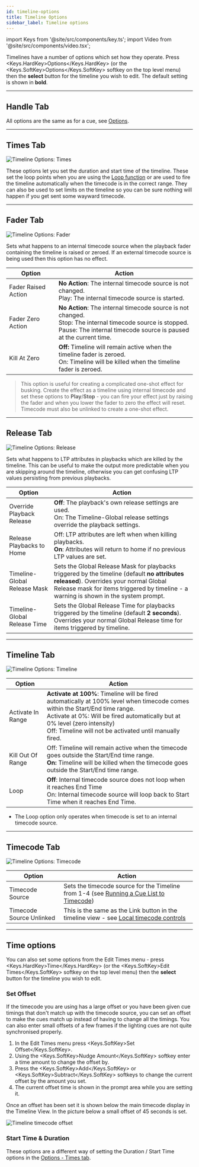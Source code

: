 ```yaml
---
id: timeline-options
title: Timeline Options
sidebar_label: Timeline options
---
```


import Keys from '@site/src/components/key.ts';
import Video from '@site/src/components/video.tsx';

Timelines have a number of options which set how they operate.
Press <Keys.HardKey>Options</Keys.HardKey> (or the <Keys.SoftKey>Options</Keys.SoftKey> softkey on the top level menu) then the <strong>select</strong> button for the timeline you wish to edit.
The default setting is shown in <strong>bold</strong>.

---

## Handle Tab

All options are the same as for a cue, see [Options](../cues/playback-options.md#handle-tab).

---

## Times Tab

![Timeline Options: Times](/docs/images/Timeline-Options-Times.png)

These options let you set the duration and start time of the timeline. These set the loop points when you are using the
[Loop function](../timelines/timeline-options.md#timecode-tab) or are used to fire the timeline automatically when the timecode is in the correct range.
They can also be used to set limits on the timeline so you can be sure nothing will happen if you get sent some wayward timecode.

---

## Fader Tab

![Timeline Options: Fader](/docs/images/Timeline-Options-Fader.png)

Sets what happens to an internal timecode source when the playback fader containing the timeline is raised or zeroed. If an external
timecode source is being used then this option has no effect.

Option              | Action
---|-----
Fader Raised Action | <strong>No Action</strong>: The internal timecode source is not changed.<br/>Play: The internal timecode source is started.
Fader Zero Action   | <strong>No Action</strong>: The internal timecode source is not changed.<br/>Stop: The internal timecode source is stopped. <br/>Pause: The internal timecode source is paused at the current time.
Kill At Zero | <strong>Off:</strong> Timeline will remain active when the timeline fader is zeroed. <br/>On: Timeline will be killed when the timeline fader is zeroed.

> This option is useful for creating a complicated one-shot effect for busking. Create the effect as a timeline using internal timecode and set these options to <strong>Play</strong>/<strong>Stop</strong> - you can fire your effect just by raising the fader and when you lower the fader to zero the effect will reset. Timecode must also be unlinked to create a one-shot effect.

---

## Release Tab

![Timeline Options: Release](/docs/images/Timeline-Options-Release.png)

Sets what happens to LTP attributes in playbacks which are killed by the timeline. This can be useful to make the output
more predictable when you are skipping around the timeline, otherwise you can get confusing LTP values
persisting from previous playbacks.

Option              | Action
---|-----
Override Playback Release | <strong>Off</strong>: The playback's own release settings are used.<br/>On: The Timeline-Global release settings override the playback settings.
Release Playbacks to Home | Off: LTP attributes are left when when killing playbacks.<br/><strong>On</strong>: Attributes will return to home if no previous LTP values are set.
Timeline-Global Release Mask | Sets the Global Release Mask for playbacks triggered by the timeline (default <strong>no attributes released</strong>). Overrides your normal Global Release mask for items triggered by timeline - a warning is shown in the system prompt.
Timeline-Global Release Time | Sets the Global Release Time for playbacks triggered by the timeline (default <strong>2 seconds</strong>).  Overrides your normal Global Release time for items triggered by timeline.

---

## Timeline Tab

![Timeline Options: Timeline](/docs/images/Timeline-Options-Timeline.png)

Option              | Action
---|-----
Activate In Range | <strong>Activate at 100%</strong>: Timeline will be fired automatically at 100% level when timecode comes within the Start/End time range.<br/>Activate at 0%: Will be fired automatically but at 0% level (zero intensity)<br/>Off: Timeline will not be activated until manually fired.
Kill Out Of Range | Off: Timeline will remain active when the timecode goes outside the Start/End time range. <br/><strong>On:</strong> Timeline will be killed when the timecode goes outside the Start/End time range.
Loop | <strong>Off</strong>: Internal timecode source does not loop when it reaches End Time<br/>On: Internal timecode source will loop back to Start Time when it reaches End Time.

- The Loop option only operates when timecode is set to an internal timecode source.

---


## Timecode Tab

![Timeline Options: Timecode](/docs/images/Timeline-Options-Timecode.png)

Option              | Action
---|-----
Timecode Source | Sets the timecode source for the Timeline from 1-4 (see [Running a Cue List to Timecode](../cue-lists/cue-list-timing#running-a-cue-list-to-timecode))
Timecode Source Unlinked | This is the same as the Link button in the timeline view - see [Local timecode controls](../timelines.md#local-timecode-controls)


---

## Time options

You can also set some options from the Edit Times menu - press <Keys.HardKey>Time</Keys.HardKey> (or the <Keys.SoftKey>Edit Times</Keys.SoftKey> softkey on the top level menu) then the <strong>select</strong> button for the timeline you wish to edit.

### Set Offset

If the timecode you are using has a large offset or you have been given cue timings that don't match up
with the timecode source, you can set an offset to make the cues match up instead of having to change
all the timings. You can also enter small offsets of a few frames if the lighting cues are not quite synchronised properly.

1. In the Edit Times menu press <Keys.SoftKey>Set Offset</Keys.SoftKey>.
2. Using the <Keys.SoftKey>Nudge Amount</Keys.SoftKey> softkey enter a time amount to change the offset by.
3. Press the <Keys.SoftKey>Add</Keys.SoftKey> or <Keys.SoftKey>Subtract</Keys.SoftKey> softkeys to change the current offset by the amount you set.
4. The current offset time is shown in the prompt area while you are setting it.

Once an offset has been set it is shown below the main timecode display in the Timeline View. In the
picture below a small offset of 45 seconds is set.

![Timeline timecode offset](/docs/images/Timeline-Offset.png)


### Start Time & Duration

These options are a different way of setting the Duration / Start Time options in the [Options - Times tab](../timelines/timeline-options.md#times-tab).
